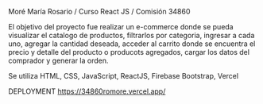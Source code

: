 Moré María Rosario / Curso React JS  / Comisión 34860

El objetivo del proyecto fue realizar un e-commerce donde se pueda visualizar el catalogo de productos, filtrarlos por categoria, ingresar a cada uno, agregar la cantidad deseada, acceder al carrito donde se encuentra el precio y detalle del producto o producots agregados, cargar los datos del comprador y generar la orden.

Se utiliza HTML, CSS, JavaScript, ReactJS, Firebase Bootstrap, Vercel

DEPLOYMENT https://34860romore.vercel.app/